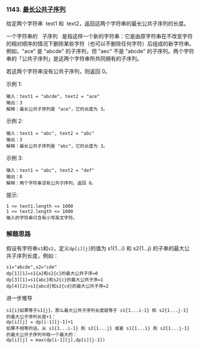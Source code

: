 ### 1143. [最长公共子序列](https://leetcode-cn.com/problems/longest-common-subsequence/)

给定两个字符串  text1 和  text2，返回这两个字符串的最长公共子序列的长度。

一个字符串的   子序列   是指这样一个新的字符串：它是由原字符串在不改变字符的相对顺序的情况下删除某些字符（也可以不删除任何字符）后组成的新字符串。
例如，"ace" 是 "abcde" 的子序列，但 "aec" 不是 "abcde" 的子序列。两个字符串的「公共子序列」是这两个字符串所共同拥有的子序列。

若这两个字符串没有公共子序列，则返回 0。

示例 1:

```
输入：text1 = "abcde", text2 = "ace"
输出：3
解释：最长公共子序列是 "ace"，它的长度为 3。
```

示例 2:

```
输入：text1 = "abc", text2 = "abc"
输出：3
解释：最长公共子序列是 "abc"，它的长度为 3。
```

示例 3:

```
输入：text1 = "abc", text2 = "def"
输出：0
解释：两个字符串没有公共子序列，返回 0。
```

提示:

```
1 <= text1.length <= 1000
1 <= text2.length <= 1000
输入的字符串只含有小写英文字符。
```

### 解题思路

假设有字符串`s1`和`s2`，定义`dp[i][j]`的值为 s1{1...i} 和 s2{1...j} 的子串的最大公共子序列长度，例如：

```
s1="abcde",s2="cde"
dp[1][1]=s1{a}和s2{c}的最大公共子序=0
dp[3][1]=s1{abc}和s2{c}的最大公共子序=1
dp[4][2]=s1{abcd}和s2{cd}的最大公共子序=2
```

进一步推导

```
s1{i}如果等于s1{j}，那么最大公共子序列长度就等于 s1{1...i-1} 和 s2{1...j-1} 的最大公子序列长度+1：
dp[i][j] = dp[i-1][j-1]+1
如果不相等的话，从 s1{1...i-1} 和 s2{1...j} 或者 s1{1...i} 和 s2{1...j-1} 的最大公共子序列中取一个最大的：
dp[i][j] = max(dp[i-1][j],dp[i][j-1])
```
